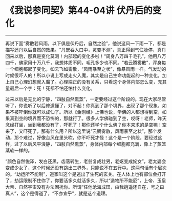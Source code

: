 # 《我说参同契》第44-04讲 伏丹后的变化

------

再说下面“雾散若风雨，以下俱是伏丹后，自然之验”，他说这风一下雨一下，都是描写还丹以后自然的效果。“丹既吞入口中，灵变不测”，真正得到气住脉停，真丹回来以后，那真是变化莫测！内部起的变化多啦！“周身八万四千毛孔”，他用八万四千，佛家用十万八千，我想体质不同，毛孔多少也不同。“若云腾雾散”，浑身每一个细胞都起了变化，如云飞如雾散，“风雨暴至之状”，像暴风雨一样。气发动的时候很吓人的！所以小说上写成走火入魔，其实是自己生命功能起的一种变化，加上自己心理幻想就入魔了。心理端正的没有关系，只看这个身体内部怎么变，充其量最后一个字：死！死都不怕还怕什么变化。

过来以后是无比的宁静，“四肢自然熏蒸”，一定要经过这个阶段的。现在大家尽管听了，你说听了以后修道懂了，对不起！你真到了那个境界，出现了那个现象，如果不被吓倒你就可以成仙了。所以《金刚经》上佛也说，学佛的人都想得到空，如果真到空的境界而不恐怖的，那就行了。很多人学佛碰到了空，哎呀！老师，昨天念经打坐，坐到我都没有了，吓死了！那你还学个什么佛？你本来求的是空嘛！空来了，又吓死了，那有什么用？所以这里说“云腾雾散，风雨暴至之状”，那个发动，那个难过，好像台风在里头吹，你不吓死才怪！这个是一个阶段，要经过这样，过了以后风平浪静，“四肢自然熏蒸”，身体内部每个细胞都充满，像上了蒸笼蒸软一样的。

“颜色自然悦泽，发白还黑，齿落转生，老翁复成壮男，老妪变成姹女”，老太婆会变成少女了，这个时候还没有跳出三界外，只能说不在五行中。这两句话有个层次的。“劫运所不能制”，道家叫这个是逃出了生死的玄关。在人体上也有部位会打开了，劫运限制不住你了，你要活多久就活多久，所以“造物所不能厄”，上帝、玉皇大帝、自然宇宙没有办法困扰你。所谓“任他沧海成田，由我逍遥还自在，号之曰真人”，这个是得道了，“不亦宜乎”，就是这个道理。
